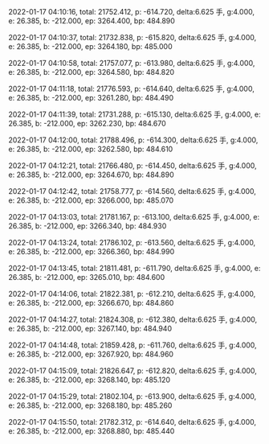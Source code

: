 2022-01-17 04:10:16, total: 21752.412, p: -614.720, delta:6.625 手, g:4.000, e: 26.385, b: -212.000, ep: 3264.400, bp: 484.890

2022-01-17 04:10:37, total: 21732.838, p: -615.820, delta:6.625 手, g:4.000, e: 26.385, b: -212.000, ep: 3264.180, bp: 485.000

2022-01-17 04:10:58, total: 21757.077, p: -613.980, delta:6.625 手, g:4.000, e: 26.385, b: -212.000, ep: 3264.580, bp: 484.820

2022-01-17 04:11:18, total: 21776.593, p: -614.640, delta:6.625 手, g:4.000, e: 26.385, b: -212.000, ep: 3261.280, bp: 484.490

2022-01-17 04:11:39, total: 21731.288, p: -615.130, delta:6.625 手, g:4.000, e: 26.385, b: -212.000, ep: 3262.230, bp: 484.670

2022-01-17 04:12:00, total: 21788.496, p: -614.300, delta:6.625 手, g:4.000, e: 26.385, b: -212.000, ep: 3262.580, bp: 484.610

2022-01-17 04:12:21, total: 21766.480, p: -614.450, delta:6.625 手, g:4.000, e: 26.385, b: -212.000, ep: 3264.670, bp: 484.890

2022-01-17 04:12:42, total: 21758.777, p: -614.560, delta:6.625 手, g:4.000, e: 26.385, b: -212.000, ep: 3266.000, bp: 485.070

2022-01-17 04:13:03, total: 21781.167, p: -613.100, delta:6.625 手, g:4.000, e: 26.385, b: -212.000, ep: 3266.340, bp: 484.930

2022-01-17 04:13:24, total: 21786.102, p: -613.560, delta:6.625 手, g:4.000, e: 26.385, b: -212.000, ep: 3266.360, bp: 484.990

2022-01-17 04:13:45, total: 21811.481, p: -611.790, delta:6.625 手, g:4.000, e: 26.385, b: -212.000, ep: 3265.010, bp: 484.600

2022-01-17 04:14:06, total: 21822.381, p: -612.210, delta:6.625 手, g:4.000, e: 26.385, b: -212.000, ep: 3266.670, bp: 484.860

2022-01-17 04:14:27, total: 21824.308, p: -612.380, delta:6.625 手, g:4.000, e: 26.385, b: -212.000, ep: 3267.140, bp: 484.940

2022-01-17 04:14:48, total: 21859.428, p: -611.760, delta:6.625 手, g:4.000, e: 26.385, b: -212.000, ep: 3267.920, bp: 484.960

2022-01-17 04:15:09, total: 21826.647, p: -612.820, delta:6.625 手, g:4.000, e: 26.385, b: -212.000, ep: 3268.140, bp: 485.120

2022-01-17 04:15:29, total: 21802.104, p: -613.900, delta:6.625 手, g:4.000, e: 26.385, b: -212.000, ep: 3268.180, bp: 485.260

2022-01-17 04:15:50, total: 21782.312, p: -614.640, delta:6.625 手, g:4.000, e: 26.385, b: -212.000, ep: 3268.880, bp: 485.440